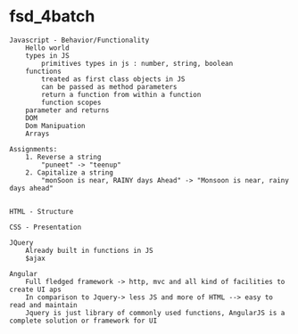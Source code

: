 # fsd_4batch

    Javascript - Behavior/Functionality
        Hello world
        types in JS
            primitives types in js : number, string, boolean
        functions 
            treated as first class objects in JS
            can be passed as method parameters  
            return a function from within a function  
            function scopes
        parameter and returns
        DOM
        Dom Manipuation
        Arrays
    
    Assignments:
        1. Reverse a string
            "puneet" -> "teenup"
        2. Capitalize a string
            "monSoon is near, RAINY days Ahead" -> "Monsoon is near, rainy days ahead"

    
    HTML - Structure

    CSS - Presentation

    JQuery
        Already built in functions in JS
        $ajax

    Angular
        Full fledged framework -> http, mvc and all kind of facilities to create UI aps
        In comparison to Jquery-> less JS and more of HTML --> easy to read and maintain
        Jquery is just library of commonly used functions, AngularJS is a complete solution or framework for UI


